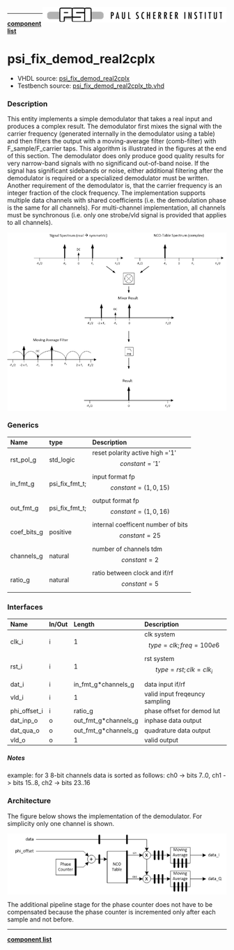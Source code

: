 <img align="right" src="../doc/psi_logo.png">

***

[**component list**](index.md)

# psi_fix_demod_real2cplx
 - VHDL source: [psi_fix_demod_real2cplx](../hdl/psi_fix_demod_real2cplx.vhd)
 - Testbench source: [psi_fix_demod_real2cplx_tb.vhd](../testbench/psi_fix_demod_real2cplx_tb/psi_fix_demod_real2cplx_tb.vhd)

### Description

This entity implements a simple demodulator that takes a real input and produces a complex result. The demodulator first mixes the signal with the carrier frequency (generated internally in the demodulator using a table) and then filters the output with a moving-average filter (comb-filter) with F_sample/F_carrier  taps. This algorithm is illustrated in the figures at the end of this section.
The demodulator does only produce good quality results for very narrow-band signals with no significand out-of-band noise. If the signal has significant sidebands or noise, either additional filtering after the demodulator is required or a specialized demodulator must be written.
Another requirement of the demodulator is, that the carrier frequency is an integer fraction of the clock frequency.
The implementation supports multiple data channels with shared coefficients (i.e. the demodulation phase is the same for all channels). For multi-channel implementation, all channels must be synchronous (i.e. only one strobe/vld signal is provided that applies to all channels).

<img align="center" src="psi_fix_demod_real2cplx_a.png">

### Generics
| Name        | type           | Description                                          |
|:------------|:---------------|:-----------------------------------------------------|
| rst_pol_g   | std_logic      | reset polarity active high ='1' $$ constant = '1' $$ |
| in_fmt_g    | psi_fix_fmt_t; | input format fp $$ constant=(1,0,15) $$              |
| out_fmt_g   | psi_fix_fmt_t; | output format fp $$ constant=(1,0,16) $$             |
| coef_bits_g | positive       | internal coefficent number of bits $$ constant=25 $$ |
| channels_g  | natural        | number of channels tdm $$ constant=2 $$              |
| ratio_g     | natural        | ratio between clock and if/rf $$ constant=5 $$       |

### Interfaces
| Name         | In/Out   | Length                 | Description                           |
|:-------------|:---------|:-----------------------|:--------------------------------------|
| clk_i        | i        | 1                      | clk system $$ type=clk; freq=100e6 $$ |
| rst_i        | i        | 1                      | rst system $$ type=rst; clk=clk_i $$  |
| dat_i        | i        | in_fmt_g*channels_g    | data input if/rf                      |
| vld_i        | i        | 1                      | valid input freqeuncy sampling        |
| phi_offset_i | i        | ratio_g                | phase offset for demod lut            |
| dat_inp_o    | o        | out_fmt_g*channels_g   | inphase data output                   |
| dat_qua_o    | o        | out_fmt_g*channels_g   | quadrature data output                |
| vld_o        | o        | 1                      | valid output                          |

##### Notes
example: for 3 8-bit channels data is sorted as follows: ch0 -> bits 7..0, ch1 -> bits 15..8, ch2 -> bits 23..16

### Architecture
The figure below shows the implementation of the demodulator. For simplicity only one channel is shown.

<img align="center" src="psi_fix_demod_real2cplx_b.png">

The additional pipeline stage for the phase counter does not have to be compensated because the phase counter is incremented only after each sample and not before.

---
[**component list**](index.md)
